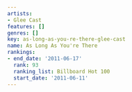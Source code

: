 ```yaml
---
artists:
- Glee Cast
features: []
genres: []
key: as-long-as-you-re-there-glee-cast
name: As Long As You're There
rankings:
- end_date: '2011-06-17'
  rank: 93
  ranking_list: Billboard Hot 100
  start_date: '2011-06-11'
---
```


